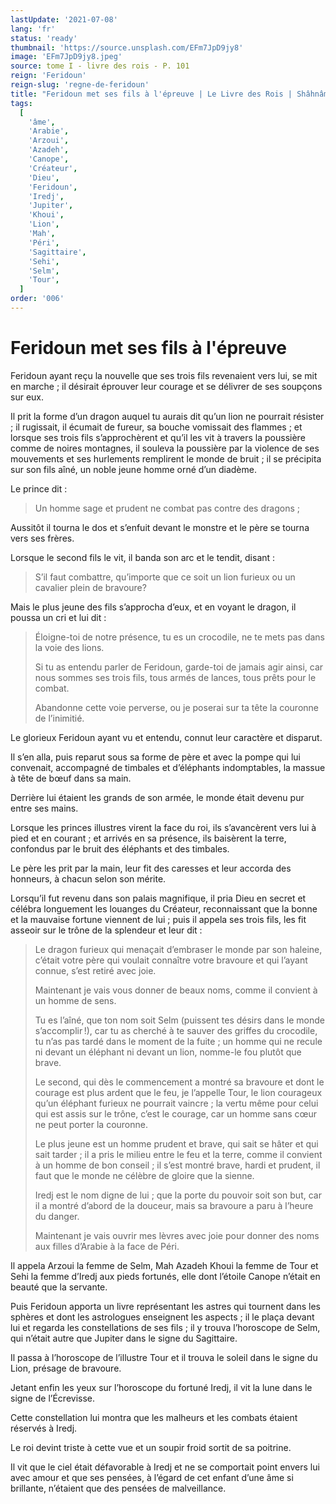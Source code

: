 ```yaml
---
lastUpdate: '2021-07-08'
lang: 'fr'
status: 'ready'
thumbnail: 'https://source.unsplash.com/EFm7JpD9jy8'
image: 'EFm7JpD9jy8.jpeg'
source: tome I - livre des rois - P. 101
reign: 'Feridoun'
reign-slug: 'regne-de-feridoun'
title: "Feridoun met ses fils à l'épreuve | Le Livre des Rois | Shâhnâmeh"
tags:
  [
    'âme',
    'Arabie',
    'Arzoui',
    'Azadeh',
    'Canope',
    'Créateur',
    'Dieu',
    'Feridoun',
    'Iredj',
    'Jupiter',
    'Khoui',
    'Lion',
    'Mah',
    'Péri',
    'Sagittaire',
    'Sehi',
    'Selm',
    'Tour',
  ]
order: '006'
---
```


<!-- LTeX: language=fr -->

# Feridoun met ses fils à l'épreuve

Feridoun ayant reçu la nouvelle que ses trois fils revenaient vers lui, se mit en marche ; il désirait éprouver leur courage et se délivrer de ses soupçons sur eux.

Il prit la forme d’un dragon auquel tu aurais dit qu’un lion ne pourrait résister ; il rugissait, il écumait de fureur, sa bouche vomissait des flammes ; et lorsque ses trois fils s’approchèrent et qu’il les vit à travers la poussière comme de noires montagnes, il souleva la poussière par la violence de ses mouvements et ses hurlements remplirent le monde de bruit ; il se précipita sur son fils aîné, un noble jeune homme orné d’un diadème.

Le prince dit :

> Un homme sage et prudent ne combat pas contre des dragons ;

Aussitôt il tourna le dos et s’enfuit devant le monstre et le père se tourna vers ses frères.

Lorsque le second fils le vit, il banda son arc et le tendit, disant :

> S’il faut combattre, qu’importe que ce soit un lion furieux ou un cavalier plein de bravoure?

Mais le plus jeune des fils s’approcha d’eux, et en voyant le dragon, il poussa un cri et lui dit :

> Éloigne-toi de notre présence, tu es un crocodile, ne te mets pas dans la voie des lions.
>
> Si tu as entendu parler de Feridoun, garde-toi de jamais agir ainsi, car nous sommes ses trois fils, tous armés de lances, tous prêts pour le combat.
>
> Abandonne cette voie perverse, ou je poserai sur ta tête la couronne de l’inimitié.

Le glorieux Feridoun ayant vu et entendu, connut leur caractère et disparut.

Il s’en alla, puis reparut sous sa forme de père et avec la pompe qui lui convenait, accompagné de timbales et d’éléphants indomptables, la massue à tête de bœuf dans sa main.

Derrière lui étaient les grands de son armée, le monde était devenu pur entre ses mains.

Lorsque les princes illustres virent la face du roi, ils s’avancèrent vers lui à pied et en courant ; et arrivés en sa présence, ils baisèrent la terre, confondus par le bruit des éléphants et des timbales.

Le père les prit par la main, leur fit des caresses et leur accorda des honneurs, à chacun selon son mérite.

Lorsqu’il fut revenu dans son palais magnifique, il pria Dieu en secret et célébra longuement les louanges du Créateur, reconnaissant que la bonne et la mauvaise fortune viennent de lui ; puis il appela ses trois fils, les fit asseoir sur le trône de la splendeur et leur dit :

> Le dragon furieux qui menaçait d’embraser le monde par son haleine, c’était votre père qui voulait connaître votre bravoure et qui l’ayant connue, s’est retiré avec joie.
>
> Maintenant je vais vous donner de beaux noms, comme il convient à un homme de sens.
>
> Tu es l’aîné, que ton nom soit Selm (puissent tes désirs dans le monde s’accomplir !), car tu as cherché à te sauver des griffes du crocodile, tu n’as pas tardé dans le moment de la fuite ; un homme qui ne recule ni devant un éléphant ni devant un lion, nomme-le fou plutôt que brave.
>
> Le second, qui dès le commencement a montré sa bravoure et dont le courage est plus ardent que le feu, je l’appelle Tour, le lion courageux qu’un éléphant furieux ne pourrait vaincre ; la vertu même pour celui qui est assis sur le trône, c’est le courage, car un homme sans cœur ne peut porter la couronne.
>
> Le plus jeune est un homme prudent et brave, qui sait se hâter et qui sait tarder ; il a pris le milieu entre le feu et la terre, comme il convient à un homme de bon conseil ; il s’est montré brave, hardi et prudent, il faut que le monde ne célèbre de gloire que la sienne.
>
> Iredj est le nom digne de lui ; que la porte du pouvoir soit son but, car il a montré d’abord de la douceur, mais sa bravoure a paru à l’heure du danger.
>
> Maintenant je vais ouvrir mes lèvres avec joie pour donner des noms aux filles d’Arabie à la face de Péri.

Il appela Arzoui la femme de Selm, Mah Azadeh Khoui la femme de Tour et Sehi la femme d’Iredj aux pieds fortunés, elle dont l’étoile Canope n’était en beauté que la servante.

Puis Feridoun apporta un livre représentant les astres qui tournent dans les sphères et dont les astrologues enseignent les aspects ; il le plaça devant lui et regarda les constellations de ses fils ; il y trouva l’horoscope de Selm, qui n’était autre que Jupiter dans le signe du Sagittaire.

Il passa à l’horoscope de l’illustre Tour et il trouva le soleil dans le signe du Lion, présage de bravoure.

Jetant enfin les yeux sur l’horoscope du fortuné Iredj, il vit la lune dans le signe de l’Écrevisse.

Cette constellation lui montra que les malheurs et les combats étaient réservés à Iredj.

Le roi devint triste à cette vue et un soupir froid sortit de sa poitrine.

Il vit que le ciel était défavorable à Iredj et ne se comportait point envers lui avec amour et que ses pensées, à l’égard de cet enfant d’une âme si brillante, n’étaient que des pensées de malveillance.
